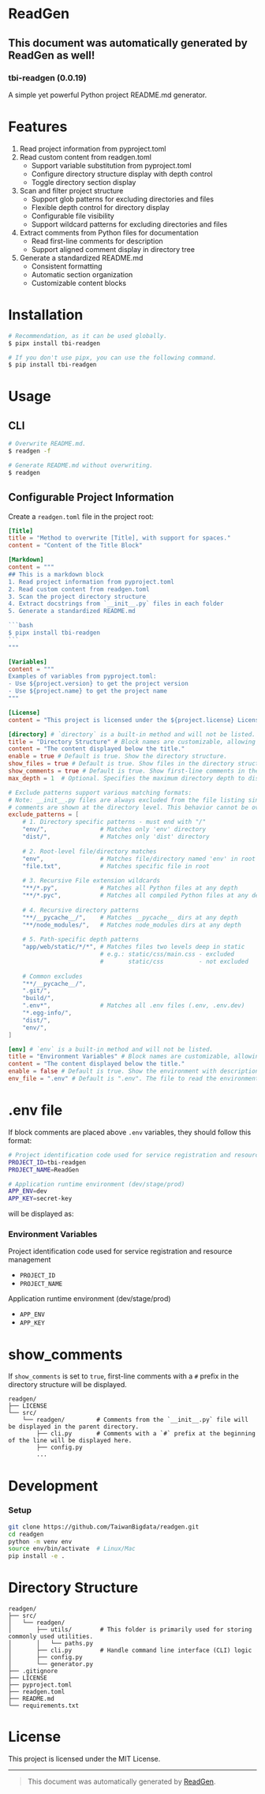 # ReadGen

## This document was automatically generated by ReadGen as well!
### tbi-readgen (0.0.19)
A simple yet powerful Python project README.md generator.


# Features

1. Read project information from pyproject.toml
2. Read custom content from readgen.toml
    - Support variable substitution from pyproject.toml
    - Configure directory structure display with depth control
    - Toggle directory section display
3. Scan and filter project structure
    - Support glob patterns for excluding directories and files
    - Flexible depth control for directory display
    - Configurable file visibility
    - Support wildcard patterns for excluding directories and files
4. Extract comments from Python files for documentation
    - Read first-line comments for description
    - Support aligned comment display in directory tree
5. Generate a standardized README.md
    - Consistent formatting
    - Automatic section organization
    - Customizable content blocks


# Installation

```bash
# Recommendation, as it can be used globally.
$ pipx install tbi-readgen

# If you don't use pipx, you can use the following command.
$ pip install tbi-readgen
```


# Usage

## CLI
```bash
# Overwrite README.md.
$ readgen -f

# Generate README.md without overwriting.
$ readgen
```

## Configurable Project Information
Create a `readgen.toml` file in the project root:
````toml
[Title]
title = "Method to overwrite [Title], with support for spaces."
content = "Content of the Title Block"

[Markdown]
content = """
## This is a markdown block
1. Read project information from pyproject.toml
2. Read custom content from readgen.toml
3. Scan the project directory structure
4. Extract docstrings from `__init__.py` files in each folder
5. Generate a standardized README.md

```bash
$ pipx install tbi-readgen
```
"""

[Variables]
content = """
Examples of variables from pyproject.toml:
- Use ${project.version} to get the project version
- Use ${project.name} to get the project name
"""

[License]
content = "This project is licensed under the ${project.license} License."

[directory] # `directory` is a built-in method and will not be listed.
title = "Directory Structure" # Block names are customizable, allowing you to override the default "Directory Structure."
content = "The content displayed below the title."
enable = true # Default is true. Show the directory structure.
show_files = true # Default is true. Show files in the directory structure.
show_comments = true # Default is true. Show first-line comments in the directory structure.
max_depth = 1  # Optional. Specifies the maximum directory depth to display. Omit this line for no limit.

# Exclude patterns support various matching formats:
# Note: __init__.py files are always excluded from the file listing since their 
# comments are shown at the directory level. This behavior cannot be overridden.
exclude_patterns = [
    # 1. Directory specific patterns - must end with "/"
    "env/",               # Matches only 'env' directory
    "dist/",              # Matches only 'dist' directory
    
    # 2. Root-level file/directory matches
    "env",                # Matches file/directory named 'env' in root
    "file.txt",           # Matches specific file in root
    
    # 3. Recursive File extension wildcards
    "**/*.py",            # Matches all Python files at any depth
    "**/*.pyc",           # Matches all compiled Python files at any depth
    
    # 4. Recursive directory patterns
    "**/__pycache__/",    # Matches __pycache__ dirs at any depth
    "**/node_modules/",   # Matches node_modules dirs at any depth
    
    # 5. Path-specific depth patterns
    "app/web/static/*/*", # Matches files two levels deep in static
                          # e.g.: static/css/main.css - excluded
                          #       static/css          - not excluded
    
    # Common excludes
    "**/__pycache__/",
    ".git/",
    "build/",
    ".env*",              # Matches all .env files (.env, .env.dev)
    "*.egg-info/",
    "dist/",
    "env/",
]

[env] # `env` is a built-in method and will not be listed.
title = "Environment Variables" # Block names are customizable, allowing you to override the default "Environment Variables."
content = "The content displayed below the title."
enable = false # Default is true. Show the environment with description from the .env file.
env_file = ".env" # Default is ".env". The file to read the environment variables from.
````

# .env file

If block comments are placed above `.env` variables, they should follow this format:
```sh
# Project identification code used for service registration and resource management
PROJECT_ID=tbi-readgen
PROJECT_NAME=ReadGen

# Application runtime environment (dev/stage/prod)
APP_ENV=dev
APP_KEY=secret-key
```
will be displayed as:

### Environment Variables

Project identification code used for service registration and resource management

- `PROJECT_ID`
- `PROJECT_NAME`

Application runtime environment (dev/stage/prod)

- `APP_ENV`
- `APP_KEY`

# show_comments

If `show_comments` is set to `true`, first-line comments with a `#` prefix in the directory structure will be displayed.
```
readgen/
├── LICENSE
└── src/
    └── readgen/         # Comments from the `__init__.py` file will be displayed in the parent directory.
        ├── cli.py       # Comments with a `#` prefix at the beginning of the line will be displayed here.
        ├── config.py
        ...
```


# Development

### Setup
```bash
git clone https://github.com/TaiwanBigdata/readgen.git
cd readgen
python -m venv env
source env/bin/activate  # Linux/Mac
pip install -e .
```


# Directory Structure

```
readgen/
├── src/
│   └── readgen/
│       ├── utils/        # This folder is primarily used for storing commonly used utilities.
│       │   └── paths.py
│       ├── cli.py        # Handle command line interface (CLI) logic
│       ├── config.py
│       └── generator.py
├── .gitignore
├── LICENSE
├── pyproject.toml
├── readgen.toml
├── README.md
└── requirements.txt
```


# License

This project is licensed under the MIT License.


---
> This document was automatically generated by [ReadGen](https://github.com/TaiwanBigdata/readgen).

